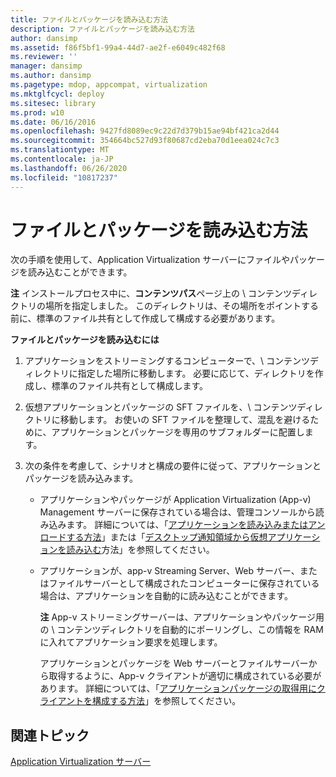 ```yaml
---
title: ファイルとパッケージを読み込む方法
description: ファイルとパッケージを読み込む方法
author: dansimp
ms.assetid: f86f5bf1-99a4-44d7-ae2f-e6049c482f68
ms.reviewer: ''
manager: dansimp
ms.author: dansimp
ms.pagetype: mdop, appcompat, virtualization
ms.mktglfcycl: deploy
ms.sitesec: library
ms.prod: w10
ms.date: 06/16/2016
ms.openlocfilehash: 9427fd8089ec9c22d7d379b15ae94bf421ca2d44
ms.sourcegitcommit: 354664bc527d93f80687cd2eba70d1eea024c7c3
ms.translationtype: MT
ms.contentlocale: ja-JP
ms.lasthandoff: 06/26/2020
ms.locfileid: "10817237"
---
```

# ファイルとパッケージを読み込む方法


次の手順を使用して、Application Virtualization サーバーにファイルやパッケージを読み込むことができます。

**注** インストールプロセス中に、**コンテンツパス**ページ上の \\ コンテンツディレクトリの場所を指定しました。 このディレクトリは、その場所をポイントする前に、標準のファイル共有として作成して構成する必要があります。

 

**ファイルとパッケージを読み込むには**

1.  アプリケーションをストリーミングするコンピューターで、\\ コンテンツディレクトリに指定した場所に移動します。 必要に応じて、ディレクトリを作成し、標準のファイル共有として構成します。

2.  仮想アプリケーションとパッケージの SFT ファイルを、\\ コンテンツディレクトリに移動します。 お使いの SFT ファイルを整理して、混乱を避けるために、アプリケーションとパッケージを専用のサブフォルダーに配置します。

3.  次の条件を考慮して、シナリオと構成の要件に従って、アプリケーションとパッケージを読み込みます。

    -   アプリケーションやパッケージが Application Virtualization (App-v) Management サーバーに保存されている場合は、管理コンソールから読み込みます。 詳細については、「[アプリケーションを読み込みまたはアンロードする方法](how-to-load-or-unload-an-application.md)」または「[デスクトップ通知領域から仮想アプリケーションを読み込む](how-to-load-virtual-applications-from-the-desktop-notification-area.md)方法」を参照してください。

    -   アプリケーションが、app-v Streaming Server、Web サーバー、またはファイルサーバーとして構成されたコンピューターに保存されている場合は、アプリケーションを自動的に読み込むことができます。

        **注** App-v ストリーミングサーバーは、アプリケーションやパッケージ用の \\ コンテンツディレクトリを自動的にポーリングし、この情報を RAM に入れてアプリケーション要求を処理します。

        アプリケーションとパッケージを Web サーバーとファイルサーバーから取得するように、App-v クライアントが適切に構成されている必要があります。 詳細については、「[アプリケーションパッケージの取得用にクライアントを構成する方法](how-to-configure-the-client-for-application-package-retrieval.md)」を参照してください。

         

## 関連トピック


[Application Virtualization サーバー](application-virtualization-server.md)

 

 





